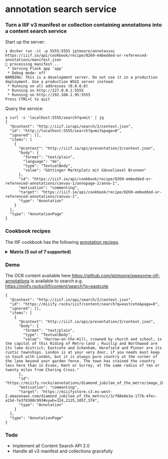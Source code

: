# annotation search service

### Turn a IIIF v3 manifest or collection containing annotations into a content search service

Start up the server:
```
❯ docker run -it -p 5555:5555 jptmoore/annotassai https://iiif.io/api/cookbook/recipe/0269-embedded-or-referenced-annotations/manifest.json
🚀 processing manifest...
 * Serving Flask app 'app'
 * Debug mode: off
WARNING: This is a development server. Do not use it in a production deployment. Use a production WSGI server instead.
 * Running on all addresses (0.0.0.0)
 * Running on http://127.0.0.1:5555
 * Running on http://192.168.1.95:5555
Press CTRL+C to quit
```

Query the service:
```
❯ curl -s 'localhost:5555/search?q=mit' | jq
{
  "@context": "http://iiif.io/api/search/2/context.json",
  "id": "http://localhost:5555/search?q=mit&page=0",
  "ignored": [],
  "items": [
    {
      "@context": "http://iiif.io/api/presentation/3/context.json",
      "body": {
        "format": "text/plain",
        "language": "de",
        "type": "TextualBody",
        "value": "Göttinger Marktplatz mit Gänseliesel Brunnen"
      },
      "id": "https://iiif.io/api/cookbook/recipe/0269-embedded-or-referenced-annotations/canvas-1/annopage-2/anno-1",
      "motivation": "commenting",
      "target": "https://iiif.io/api/cookbook/recipe/0269-embedded-or-referenced-annotations/canvas-1",
      "type": "Annotation"
    }
  ],
  "type": "AnnotationPage"
}
```

### Cookbook recipes
<!--- inspiration from https://github.com/jbaiter/pdiiif/blob/main/README.md --->

The IIIF cookbook has the following [annotation recipes](https://iiif.io/api/cookbook/recipe/matrix/#annotation-recipes).

<details>
<summary><strong>Matrix (5 out of 7 supported)</strong></summary>

- [x] Simple Annotation — Tagging: https://iiif.io/api/cookbook/recipe/0021-tagging/manifest.json
- [x] Tagging with an External Resource: https://iiif.io/api/cookbook/recipe/0258-tagging-external-resource/manifest.json
- [x] Annotation with a Non-Rectangular Polygon: https://iiif.io/api/cookbook/recipe/0261-non-rectangular-commenting/manifest.json
- [x] Simplest Annotation: https://iiif.io/api/cookbook/recipe/0266-full-canvas-annotation/manifest.json
- [x] Embedded or referenced Annotations: https://iiif.io/api/cookbook/recipe/0269-embedded-or-referenced-annotations/manifest.json
- [ ] Linking external Annotations targeting a Canvas to a Manifest: https://iiif.io/api/cookbook/recipe/0306-linking-annotations-to-manifests/annotationpage.json
- [ ] Annotate specific images or layers: https://iiif.io/api/cookbook/recipe/0326-annotating-image-layer/manifest.json
</details>


### Demo

The OCR content available here https://github.com/jptmoore/awesome-iiif-annotations is available to search e.g. https://miiify.rocks/iiif/content/search?q=eastcote

```
{
  "@context": "http://iiif.io/api/search/2/context.json",
  "id": "https://miiify.rocks/iiif/content/search?q=eastcote&page=0",
  "ignored": [],
  "items": [
    {
      "@context": "http://iiif.io/api/presentation/3/context.json",
      "body": {
        "format": "text/plain",
        "type": "TextualBody",
        "value": "Harrow-on-the-Hill, crowned by church and school, is the capital of this Riding of Metro-land ; Ruislip and Northwood are its lake district; Eastcote and Ickenham, Harefield and Pinner are its rustic townships. London is at your very door, if you needs must keep in touch with London, but it is always pure country at the corner of the lane beyond your garden fence. The town has stained the country less here than in Essex, Kent or Surrey, at the same radius of ten or twenty miles from Charing Cross."
      },
      "id": "https://miiify.rocks/annotations/diamond_jubilee_of_the_metro/image_28_block_8",
      "motivation": "commenting",
      "target": "https://miiifystore.s3.eu-west-2.amazonaws.com/diamond_jubilee_of_the_metro/c/3/f88e6e3a-177b-4fec-a15d-7e3f8300c993#xywh=324,2125,1057,374",
      "type": "Annotation"
    }
  ],
  "type": "AnnotationPage"
}
```

### Todo

* Implement all Content Search API 2.0
* Handle all v3 manifest and collections gracefully